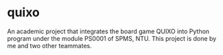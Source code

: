 # quixo
An academic project that integrates the board game QUIXO into Python program under the module PS0001 of SPMS, NTU. This project is done by me and two other teammates.

